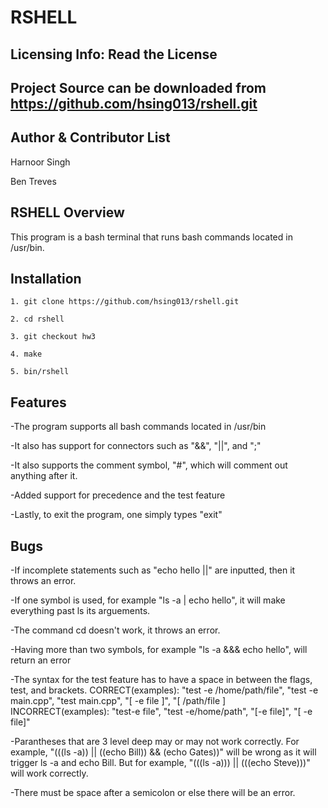 RSHELL
===

Licensing Info: Read the License
---
Project Source can be downloaded from https://github.com/hsing013/rshell.git
----

Author & Contributor List
-------------
Harnoor Singh

Ben Treves

RSHELL Overview
----
This program is a bash terminal that runs bash commands located in /usr/bin.

Installation
------------
```
1. git clone https://github.com/hsing013/rshell.git

2. cd rshell

3. git checkout hw3

4. make

5. bin/rshell
```

Features
---
-The program supports all bash commands located in /usr/bin

-It also has support for connectors such as "&&", "||", and ";"

-It also supports the comment symbol, "#", which will comment out anything after it.

-Added support for precedence and the test feature

-Lastly, to exit the program, one simply types "exit"

Bugs
---
-If incomplete statements such as "echo hello ||" are inputted, then it throws an error.

-If one symbol is used, for example "ls -a | echo hello", it will make everything past ls its arguements.

-The command cd doesn't work, it throws an error.

-Having more than two symbols, for example "ls -a &&& echo hello", will return an error

-The syntax for the test feature has to have a space in between the flags, test, and brackets.
 CORRECT(examples): "test -e /home/path/file", "test -e main.cpp", "test main.cpp", "[ -e file ]", "[ /path/file ]
 INCORRECT(examples): "test-e file", "test -e/home/path", "[-e file]", "[ -e file]"

-Parantheses that are 3 level deep may or may not work correctly. For example, 
 "(((ls -a)) || ((echo Bill)) && (echo Gates))" will be wrong as it will trigger
 ls -a and echo Bill. But for example, "(((ls -a))) || (((echo Steve)))" will work correctly.

-There must be space after a semicolon or else there will be an error.